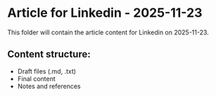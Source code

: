# Article for Linkedin - 2025-11-23

This folder will contain the article content for Linkedin on 2025-11-23.

## Content structure:
- Draft files (.md, .txt)
- Final content
- Notes and references
